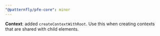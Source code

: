 ```yaml
---
"@patternfly/pfe-core": minor
---
```

**Context**: added `createContextWithRoot`. Use this when creating contexts that 
are shared with child elements.
